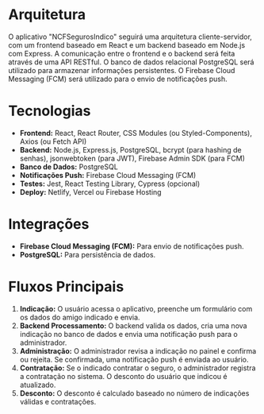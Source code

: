 # Arquitetura

O aplicativo "NCFSegurosIndico" seguirá uma arquitetura cliente-servidor, com um frontend baseado em React e um backend baseado em Node.js com Express. A comunicação entre o frontend e o backend será feita através de uma API RESTful. O banco de dados relacional PostgreSQL será utilizado para armazenar informações persistentes.  O Firebase Cloud Messaging (FCM) será utilizado para o envio de notificações push.

# Tecnologias

* **Frontend:** React, React Router, CSS Modules (ou Styled-Components), Axios (ou Fetch API)
* **Backend:** Node.js, Express.js, PostgreSQL, bcrypt (para hashing de senhas), jsonwebtoken (para JWT), Firebase Admin SDK (para FCM)
* **Banco de Dados:** PostgreSQL
* **Notificações Push:** Firebase Cloud Messaging (FCM)
* **Testes:** Jest, React Testing Library, Cypress (opcional)
* **Deploy:** Netlify, Vercel ou Firebase Hosting

# Integrações

* **Firebase Cloud Messaging (FCM):** Para envio de notificações push.
* **PostgreSQL:** Para persistência de dados.

# Fluxos Principais

1. **Indicação:** O usuário acessa o aplicativo, preenche um formulário com os dados do amigo indicado e envia.
2. **Backend Processamento:** O backend valida os dados, cria uma nova indicação no banco de dados e envia uma notificação push para o administrador.
3. **Administração:** O administrador revisa a indicação no painel e confirma ou rejeita. Se confirmada, uma notificação push é enviada ao usuário.
4. **Contratação:** Se o indicado contratar o seguro, o administrador registra a contratação no sistema. O desconto do usuário que indicou é atualizado.
5. **Desconto:** O desconto é calculado baseado no número de indicações válidas e contratações.